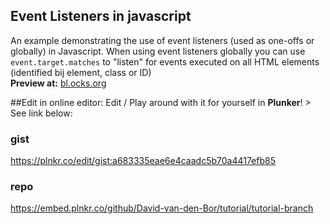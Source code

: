 Event Listeners in javascript
-----------------------------
An example demonstrating the use of event listeners (used as one-offs or globally) in Javascript. When using event listeners globally you can use ```event.target.matches``` to "listen" for events executed on all HTML elements (identified bij element, class or ID) <br>
**Preview at:** [ bl.ocks.org](https://bl.ocks.org/David-van-den-Bor/a683335eae6e4caadc5b70a4417efb85)

##Edit in online editor:
Edit / Play around with it for yourself in **Plunker**! > See link below:

### gist
https://plnkr.co/edit/gist:a683335eae6e4caadc5b70a4417efb85

### repo
https://embed.plnkr.co/github/David-van-den-Bor/tutorial/tutorial-branch

